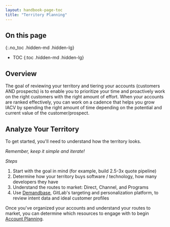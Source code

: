 ```yaml
---
layout: handbook-page-toc
title: "Territory Planning"
---
```


## On this page
{:.no_toc .hidden-md .hidden-lg}

- TOC
{:toc .hidden-md .hidden-lg}

## Overview 
The goal of reviewing your territory and tiering your accounts (customers AND prospects) is to enable you to prioritize your time and proactively work on the right customers with the right amount of effort. When your accounts are ranked effectively, you can work on a cadence that helps you grow IACV by spending the right amount of time depending on the potential and current value of the customer/prospect.

## Analyze Your Territory 
To get started, you'll need to understand how the territory looks. 

*Remember, keep it simple and iterate!* 

*Steps*
1. Start with the goal in mind (for example, build 2.5-3x quote pipeline)
1. Determine how your territory buys software / technology, how many developers they have
1. Understand the routes to market: Direct, Channel, and Programs 
1. Use [Demandbase](handbook/marketing/revenue-marketing/account-based-strategy/demandbase/), GitLab's targeting and personalization platform, to review intent data and ideal customer profiles  

Once you've organized your accounts and understand your routes to market, you can determine which resources to engage with to begin [Account Planning](/handbook/sales/account-planning/).

